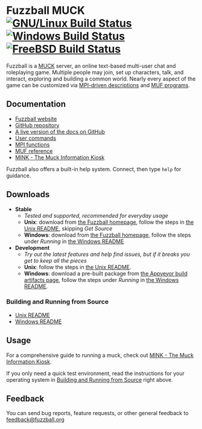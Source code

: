 Fuzzball MUCK [![GNU/Linux Build Status][ci-linux-badge]](https://github.com/fuzzball-muck/fuzzball/actions/workflows/main.yml) [![Windows Build Status][ci-windows-badge]](https://ci.appveyor.com/project/fuzzball-muck/fuzzball/branch/master) [![FreeBSD Build Status][ci-freebsd-badge]](https://cirrus-ci.com/github/fuzzball-muck/fuzzball)
===============

Fuzzball is a [MUCK](https://en.wikipedia.org/wiki/MUCK) server, an online text-based multi-user chat and roleplaying game.  Multiple people may join, set up characters, talk, and interact, exploring and building a common world.  Nearly every aspect of the game can be customized via [MPI-driven descriptions](https://www.fuzzball.org/docs/mpihelp.html) and [MUF programs](https://www.fuzzball.org/docs/mufman.html).

## Documentation

* [Fuzzball website](https://www.fuzzball.org/)
* [GitHub repository](https://github.com/fuzzball-muck/fuzzball/)
* [A live version of the docs on GitHub](https://fuzzball-muck.github.io/fuzzball/)
* [User commands](https://www.fuzzball.org/docs/muckhelp.html)
* [MPI functions](https://www.fuzzball.org/docs/mpihelp.html)
* [MUF reference](https://www.fuzzball.org/docs/mufman.html)
* [MINK - The Muck Information Kiosk](https://fuzzball-muck.github.io/muckman/)

Fuzzball also offers a built-in help system.  Connect, then type ```help``` for guidance.

## Downloads
* **Stable**
  * *Tested and supported, recommended for everyday usage*
  * **Unix**: download from [the Fuzzball homepage](https://www.fuzzball.org/), follow the steps in [the Unix README](README_UNIX.md#building), skipping *Get Source*
  * **Windows**: download from [the Fuzzball homepage](https://www.fuzzball.org/), follow the steps under *Running* in [the Windows README](README_WINDOWS.md#running)
* **Development**
  * *Try out the latest features and help find issues, but if it breaks you get to keep all the pieces*
  * **Unix**: follow the steps in [the Unix README](README_UNIX.md#building).
  * **Windows**: download a pre-built package from [the Appveyor build artifacts page](https://ci.appveyor.com/project/fuzzball-muck/fuzzball/branch/master/artifacts), follow the steps under *Running* in [the Windows README](README_WINDOWS.md#running).

### Building and Running from Source
* [Unix README](README_UNIX.md#building)
* [Windows README](README_WINDOWS.md#building)

## Usage

For a comprehensive guide to running a muck, check out [MINK - The Muck Information Kiosk](https://fuzzball-muck.github.io/muckman/).

If you only need a quick test environment, read the instructions for your operating system in [Building and Running from Source](#building-and-running-from-source) right above.

## Feedback

You can send bug reports, feature requests, or other general feedback to <a href='mailto:feedback@fuzzball.org'>feedback@fuzzball.org</a>

[ci-linux-badge]: https://github.com/fuzzball-muck/fuzzball/actions/workflows/main.yml/badge.svg
[ci-windows-badge]: https://ci.appveyor.com/api/projects/status/ktwrfcsjbv4xt3op/branch/master?svg=true&passingText=Windows%3A%20passing&pendingText=Windows%3A%20pending&failedText=Windows%3A%20failing
[ci-freebsd-badge]: https://api.cirrus-ci.com/github/fuzzball-muck/fuzzball.svg
